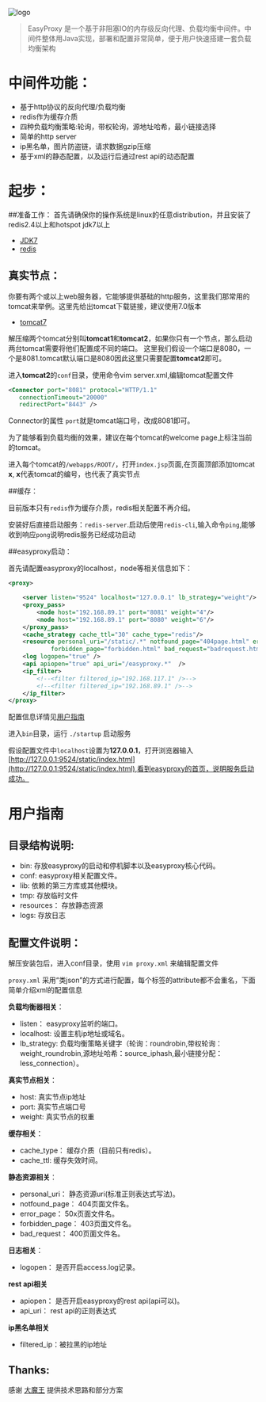 ![logo](https://github.com/rpgmakervx/easyproxy/raw/master/resources/ep_logo.png)
>EasyProxy 是一个基于非阻塞IO的内存级反向代理、负载均衡中间件。中间件整体用Java实现，部署和配置非常简单，便于用户快速搭建一套负载均衡架构

# 中间件功能：
* 基于http协议的反向代理/负载均衡
* redis作为缓存介质
* 四种负载均衡策略:轮询，带权轮询，源地址哈希，最小链接选择
* 简单的http server
* ip黑名单，图片防盗链，请求数据gzip压缩
* 基于xml的静态配置，以及运行后通过rest api的动态配置

# 起步：

##准备工作：
首先请确保你的操作系统是linux的任意distribution，并且安装了redis2.4以上和hotspot jdk7以上

* [JDK7](http://download.oracle.com/otn-pub/java/jdk/7u79-b15/jdk-7u79-linux-i586.tar.gz)
* [redis](http://redis.io/download)

## 真实节点：
你要有两个或以上web服务器，它能够提供基础的http服务，这里我们那常用的tomcat来举例。这里先给出tomcat下载链接，建议使用7.0版本

* [tomcat7](http://tomcat.apache.org/download-70.cgi)

解压缩两个tomcat分别叫**tomcat1**和**tomcat2**，如果你只有一个节点，那么启动两台tomcat需要将他们配置成不同的端口。
这里我们假设一个端口是8080，一个是8081.tomcat默认端口是8080因此这里只需要配置**tomcat2**即可。

进入**tomcat2**的`conf`目录，使用命令vim server.xml,编辑tomcat配置文件

```xml
<Connector port="8081" protocol="HTTP/1.1"
   connectionTimeout="20000"
   redirectPort="8443" />
```

Connector的属性 `port`就是tomcat端口号，改成8081即可。

为了能够看到负载均衡的效果，建议在每个tomcat的welcome page上标注当前的tomcat。

进入每个tomcat的`/webapps/ROOT/`，打开`index.jsp`页面,在页面顶部添加tomcat **x**, **x**代表tomcat的编号，也代表了真实节点

##缓存：

目前版本只有`redis`作为缓存介质，redis相关配置不再介绍。

安装好后直接启动服务：`redis-server`.启动后使用`redis-cli`,输入命令`ping`,能够收到响应`pong`说明redis服务已经成功启动

##easyproxy启动：

首先请配置easyproxy的localhost，node等相关信息如下：
```xml
<proxy>

    <server listen="9524" localhost="127.0.0.1" lb_strategy="weight"/>
    <proxy_pass>
        <node host="192.168.89.1" port="8081" weight="4"/>
        <node host="192.168.89.1" port="8080" weight="6"/>
    </proxy_pass>
    <cache_strategy cache_ttl="30" cache_type="redis"/>
    <resource personal_uri="/static/.*" notfound_page="404page.html" error_page="error.html"
            forbidden_page="forbidden.html" bad_request="badrequest.html"/>
    <log logopen="true" />
    <api apiopen="true" api_uri="/easyproxy.*"  />
    <ip_filter>
        <!--<filter filtered_ip="192.168.117.1" />-->
        <!--<filter filtered_ip="192.168.89.1" />-->
    </ip_filter>
</proxy>
```
配置信息详情见[用户指南](#用户指南)

进入`bin`目录，运行 `./startup` 启动服务

假设配置文件中`localhost`设置为**127.0.0.1**，打开浏览器输入[http://127.0.0.1:9524/static/index.html](http://127.0.0.1:9524/static/index.html),看到easyproxy的首页，说明服务启动成功。

# 用户指南

## 目录结构说明:

* bin:  存放easyproxy的启动和停机脚本以及easyproxy核心代码。
* conf: easyproxy相关配置文件。
* lib:  依赖的第三方库或其他模块。
* tmp:  存放临时文件
* resources： 存放静态资源
* logs: 存放日志

## 配置文件说明：
解压安装包后，进入conf目录，使用 `vim proxy.xml` 来编辑配置文件

`proxy.xml` 采用“类json”的方式进行配置，每个标签的attribute都不会重名，下面简单介绍xml的配置信息

**负载均衡器相关**：

* listen： easyproxy监听的端口。
* localhost: 设置主机ip地址或域名。
* lb_strategy: 负载均衡策略关键字（轮询：roundrobin,带权轮询：weight_roundrobin,源地址哈希：source_iphash,最小链接分配：less_connection）。

**真实节点相关**：

* host: 真实节点ip地址
* port: 真实节点端口号
* weight: 真实节点的权重

**缓存相关**：

* cache_type： 缓存介质（目前只有redis）。
* cache_ttl:  缓存失效时间。

**静态资源相关**：

* personal_uri： 静态资源uri(标准正则表达式写法)。
* notfound_page： 404页面文件名。
* error_page： 50x页面文件名。
* forbidden_page： 403页面文件名。
* bad_request： 400页面文件名。

**日志相关**：

* logopen： 是否开启access.log记录。

**rest api相关**

* apiopen： 是否开启easyproxy的rest api(api可以)。
* api_uri： rest api的正则表达式

**ip黑名单相关**

* filtered_ip：被拉黑的ip地址

## Thanks:
感谢 [大魔王](https://github.com/andilyliao) 提供技术思路和部分方案